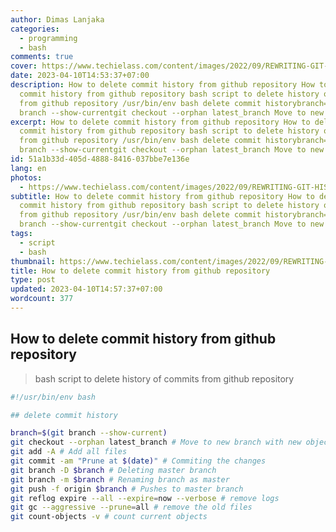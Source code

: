 ```yaml
---
author: Dimas Lanjaka
categories:
  - programming
  - bash
comments: true
cover: https://www.techielass.com/content/images/2022/09/REWRITING-GIT-HISTORY.png
date: 2023-04-10T14:53:37+07:00
description: How to delete commit history from github repository How to delete
  commit history from github repository bash script to delete history of commits
  from github repository /usr/bin/env bash delete commit historybranch=git
  branch --show-currentgit checkout --orphan latest_branch Move to new
excerpt: How to delete commit history from github repository How to delete
  commit history from github repository bash script to delete history of commits
  from github repository /usr/bin/env bash delete commit historybranch=git
  branch --show-currentgit checkout --orphan latest_branch Move to new
id: 51a1b33d-405d-4888-8416-037bbe7e136e
lang: en
photos:
  - https://www.techielass.com/content/images/2022/09/REWRITING-GIT-HISTORY.png
subtitle: How to delete commit history from github repository How to delete
  commit history from github repository bash script to delete history of commits
  from github repository /usr/bin/env bash delete commit historybranch=git
  branch --show-currentgit checkout --orphan latest_branch Move to new
tags:
  - script
  - bash
thumbnail: https://www.techielass.com/content/images/2022/09/REWRITING-GIT-HISTORY.png
title: How to delete commit history from github repository
type: post
updated: 2023-04-10T14:57:37+07:00
wordcount: 377
---
```


## How to delete commit history from github repository

> bash script to delete history of commits from github repository

```bash
#!/usr/bin/env bash

## delete commit history

branch=$(git branch --show-current)
git checkout --orphan latest_branch # Move to new branch with new object
git add -A # Add all files
git commit -am "Prune at $(date)" # Commiting the changes
git branch -D $branch # Deleting master branch
git branch -m $branch # Renaming branch as master
git push -f origin $branch # Pushes to master branch
git reflog expire --all --expire=now --verbose # remove logs
git gc --aggressive --prune=all # remove the old files
git count-objects -v # count current objects
```